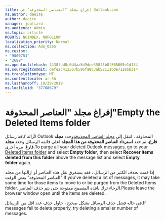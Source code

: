 ```yaml
---
title: إفراغ مجلد "العناصر المحذوفة" في Outlook.com
ms.author: daeite
author: daeite
manager: joallard
ms.audience: Admin
ms.topic: article
ROBOTS: NOINDEX, NOFOLLOW
localization_priority: Normal
ms.collection: Adm_O365
ms.custom:
- "9000751"
- "2689"
ms.openlocfilehash: 4438fdd0c0d4aa5d9dce358f5b8f865005e1d134
ms.sourcegitcommit: defe2c412567b596fa8c3ab52111bde712ebb314
ms.translationtype: MT
ms.contentlocale: ar-SA
ms.lasthandoff: 10/29/2019
ms.locfileid: "37768679"
---
```

# <a name="empty-the-deleted-items-folder"></a><span data-ttu-id="d068f-102">إفراغ مجلد "العناصر المحذوفة"</span><span class="sxs-lookup"><span data-stu-id="d068f-102">Empty the Deleted Items folder</span></span>

<span data-ttu-id="d068f-103">لأزاله كافة رسائل Outlook المحذوفة ، انتقل إلى [مجلد العناصر المحذوفة](https://outlook.live.com/mail/deleteditems)وحدد **مجلد فارغ**، ثم حدد **استرداد العناصر المحذوفة من هذا المجلد** اعلي قائمه الرسائل وحدد **مجلد فارغ**  مره أخرى.</span><span class="sxs-lookup"><span data-stu-id="d068f-103">To purge all your deleted Outlook messages, go to your [Deleted Items folder](https://outlook.live.com/mail/deleteditems) and select **Empty folder**, then select **Recover items deleted from this folder** above the message list and select **Empty folder** again.</span></span>

<span data-ttu-id="d068f-104">إذا قمت بحذف الكثير من الرسائل ، فقد يستغرق نقل هذه العناصر أو ازالتها من مجلد "العناصر المحذوفة" بعض الوقت.</span><span class="sxs-lookup"><span data-stu-id="d068f-104">If you've deleted a lot of messages, it may take some time for those items to move to or be purged from the Deleted Items folder.</span></span> <span data-ttu-id="d068f-105">الرجاء ترك نافذه المتصفح مفتوحة حتى يتم حذف العناصر.</span><span class="sxs-lookup"><span data-stu-id="d068f-105">Please leave the browser window open until the items are deleted.</span></span>

<span data-ttu-id="d068f-106">في حاله فشل حذف الرسائل بشكل صحيح ، حاول حذف عدد اقل من الرسائل.</span><span class="sxs-lookup"><span data-stu-id="d068f-106">If messages fail to delete properly, try deleting a smaller number of messages.</span></span>